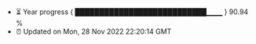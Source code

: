 - ⏳ Year progress { ███████████████████████████▁▁▁ } 90.94 %
- ⏰ Updated on Mon, 28 Nov 2022 22:20:14 GMT

